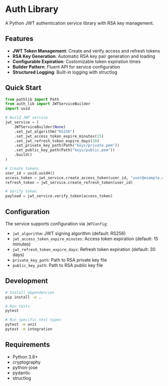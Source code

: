# Auth Library

A Python JWT authentication service library with RSA key management.

## Features

- **JWT Token Management**: Create and verify access and refresh tokens
- **RSA Key Generation**: Automatic RSA key pair generation and loading
- **Configurable Expiration**: Customizable token expiration times
- **Builder Pattern**: Fluent API for service configuration
- **Structured Logging**: Built-in logging with structlog

## Quick Start

```python
from pathlib import Path
from auth_lib import JWTServiceBuilder
import uuid

# Build JWT service
jwt_service = (
    JWTServiceBuilder(None)
    .set_jwt_algorithm("RS256")
    .set_jwt_access_token_expire_minutes(15)
    .set_jwt_refresh_token_expire_days(30)
    .set_private_key_path(Path("keys/private.pem"))
    .set_public_key_path(Path("keys/public.pem"))
    .build()
)

# Create tokens
user_id = uuid.uuid4()
access_token = jwt_service.create_access_token(user_id, "user@example.com")
refresh_token = jwt_service.create_refresh_token(user_id)

# Verify token
payload = jwt_service.verify_token(access_token)
```

## Configuration

The service supports configuration via `JWTConfig`:

- `jwt_algorithm`: JWT signing algorithm (default: RS256)
- `jwt_access_token_expire_minutes`: Access token expiration (default: 15
  minutes)
- `jwt_refresh_token_expire_days`: Refresh token expiration (default: 30 days)
- `private_key_path`: Path to RSA private key file
- `public_key_path`: Path to RSA public key file

## Development

```bash
# Install dependencies
pip install -e .

# Run tests
pytest

# Run specific test types
pytest -m unit
pytest -m integration
```

## Requirements

- Python 3.8+
- cryptography
- python-jose
- pydantic
- structlog
